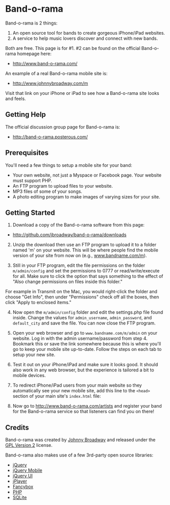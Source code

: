 # Band-o-rama

Band-o-rama is 2 things:

1. An open source tool for bands to create gorgeous iPhone/iPad websites.
2. A service to help music lovers discover and connect with new bands.

Both are free. This page is for #1. #2 can be found on the official
Band-o-rama homepage here:

* http://www.band-o-rama.com/

An example of a real Band-o-rama mobile site is:

* http://www.johnnybroadway.com/m

Visit that link on your iPhone or iPad to see how a Band-o-rama site
looks and feels.

## Getting Help

The official discussion group page for Band-o-rama is:

* http://band-o-rama.posterous.com/

## Prerequisites

You'll need a few things to setup a mobile site for your band:

* Your own website, not just a Myspace or Facebook page. Your website
  must support PHP.
* An FTP program to upload files to your website.
* MP3 files of some of your songs.
* A photo editing program to make images of varying sizes for your site.

## Getting Started

1. Download a copy of the Band-o-rama software from this page:

* http://github.com/jbroadway/band-o-rama/downloads

2. Unzip the download then use an FTP program to upload it to a folder
named 'm' on your website. This will be where people find the mobile
version of your site from now on (e.g., www.bandname.com/m).

3. Still in your FTP program, edit the file permissions on the folder
`m/admin/config` and set the permissions to 0777 or read/write/execute
for all. Make sure to click the option that says something to the effect
of "Also change permissions on files inside this folder."

For example in Transmit on the Mac, you would right-click the folder and
choose "Get Info", then under "Permissions" check off all the boxes, then
click "Apply to enclosed items."

4. Now open the `m/admin/config` folder and edit the settings.php file
found inside. Change the values for `admin_username`, `admin_password`,
and `default_city` and save the file. You can now close the FTP program.

5. Open your web browser and go to `www.bandname.com/m/admin` on your
website. Log in with the admin username/password from step 4. Bookmark
this or save the link somewhere because this is where you'll go to keep
your mobile site up-to-date. Follow the steps on each tab to setup your
new site.

6. Test it out on your iPhone/iPad and make sure it looks good. It should
also work in any web browser, but the experience is tailored a bit to
mobile devices.

7. To redirect iPhone/iPad users from your main website so they automatically
see your new mobile site, add this line to the `<head>` section of your
main site's `index.html` file:

    <script src="/m/js/redirect.js"></script>

8. Now go to http://www.band-o-rama.com/artists and register your band
for the Band-o-rama service so that listeners can find you on there!

## Credits

Band-o-rama was created by [Johnny Broadway](http://www.johnnybroadway.com/)
and released under the [GPL Version 2](http://opensource.org/licenses/gpl-2.0.php)
license.

Band-o-rama also makes use of a few 3rd-party open source libraries:

* [jQuery](http://jquery.com/)
* [jQuery Mobile](http://jquerymobile.com/)
* [jQuery UI](http://jqueryui.com/)
* [jPlayer](http://happyworm.com/jquery/jplayer/)
* [Fancybox](http://fancybox.net/)
* [PHP](http://php.net/)
* [SQLite](http://www.sqlite.org/)
